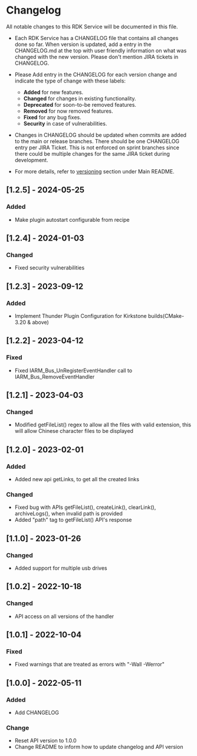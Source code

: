 # Changelog

All notable changes to this RDK Service will be documented in this file.

* Each RDK Service has a CHANGELOG file that contains all changes done so far. When version is updated, add a entry in the CHANGELOG.md at the top with user friendly information on what was changed with the new version. Please don't mention JIRA tickets in CHANGELOG. 

* Please Add entry in the CHANGELOG for each version change and indicate the type of change with these labels:
    * **Added** for new features.
    * **Changed** for changes in existing functionality.
    * **Deprecated** for soon-to-be removed features.
    * **Removed** for now removed features.
    * **Fixed** for any bug fixes.
    * **Security** in case of vulnerabilities.

* Changes in CHANGELOG should be updated when commits are added to the main or release branches. There should be one CHANGELOG entry per JIRA Ticket. This is not enforced on sprint branches since there could be multiple changes for the same JIRA ticket during development. 

* For more details, refer to [versioning](https://github.com/rdkcentral/rdkservices#versioning) section under Main README.

## [1.2.5] - 2024-05-25
### Added
- Make plugin autostart configurable from recipe

## [1.2.4] - 2024-01-03
### Changed
- Fixed security vulnerabilities

## [1.2.3] - 2023-09-12
### Added
- Implement Thunder Plugin Configuration for Kirkstone builds(CMake-3.20 & above)

## [1.2.2] - 2023-04-12
### Fixed
- Fixed IARM_Bus_UnRegisterEventHandler  call to IARM_Bus_RemoveEventHandler

## [1.2.1] - 2023-04-03
### Changed
- Modified getFileList() regex to allow all the files with valid extension, this will allow
  Chinese character files to be displayed

## [1.2.0] - 2023-02-01
### Added
- Added new api getLinks, to get all the created links
### Changed
- Fixed bug with APIs getFileList(), createLink(), clearLink(), archiveLogs(), when invalid path is provided
- Added "path" tag to getFileList() API's response

## [1.1.0] - 2023-01-26
### Changed
- Added support for multiple usb drives

## [1.0.2] - 2022-10-18
### Changed
- API access on all versions of the handler

## [1.0.1] - 2022-10-04
### Fixed
- Fixed warnings that are treated as errors with "-Wall -Werror"

## [1.0.0] - 2022-05-11
### Added
- Add CHANGELOG

### Change
- Reset API version to 1.0.0
- Change README to inform how to update changelog and API version
